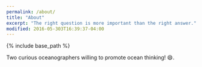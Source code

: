 ```yaml
---
permalink: /about/
title: "About"
excerpt: "The right question is more important than the right answer."
modified: 2016-05-303T16:39:37-04:00
---
```


{% include base_path %}

Two curious oceanographers willing to promote ocean thinking! :smile:.

